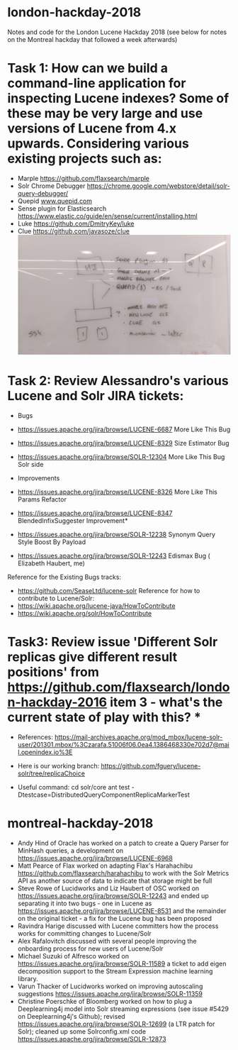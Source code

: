 # london-hackday-2018
Notes and code for the London Lucene Hackday 2018 (see below for notes on the Montreal hackday that followed a week afterwards)

# Task 1: How can we build a command-line application for inspecting Lucene indexes? Some of these may be very large and use versions of Lucene from 4.x upwards. Considering various existing projects such as:
* Marple https://github.com/flaxsearch/marple
* Solr Chrome Debugger https://chrome.google.com/webstore/detail/solr-query-debugger/
* Quepid www.quepid.com
* Sense plugin for Elasticsearch https://www.elastic.co/guide/en/sense/current/installing.html
* Luke https://github.com/DmitryKey/luke
* Clue https://github.com/javasoze/clue
![whiteboard1](https://github.com/flaxsearch/london-hackday-2018/blob/master/IMAG2335.jpg)

# Task 2: Review Alessandro's various Lucene and Solr JIRA tickets:
* Bugs
* https://issues.apache.org/jira/browse/LUCENE-6687 More Like This Bug
* https://issues.apache.org/jira/browse/LUCENE-8329 Size Estimator Bug
* https://issues.apache.org/jira/browse/SOLR-12304 More Like This Bug Solr side

* Improvements
* https://issues.apache.org/jira/browse/LUCENE-8326 More Like This Params Refactor
* https://issues.apache.org/jira/browse/LUCENE-8347 BlendedInfixSuggester Improvement* 
* https://issues.apache.org/jira/browse/SOLR-12238 Synonym Query Style Boost By Payload
* https://issues.apache.org/jira/browse/SOLR-12243 Edismax Bug ( Elizabeth Haubert, me)

Reference for the Existing Bugs tracks:
* https://github.com/SeaseLtd/lucene-solr
Reference for how to contribute to Lucene/Solr:
* https://wiki.apache.org/lucene-java/HowToContribute
* https://wiki.apache.org/solr/HowToContribute

# Task3: Review issue 'Different Solr replicas give different result positions' from https://github.com/flaxsearch/london-hackday-2016 item 3 - what's the current state of play with this? *

* References: https://mail-archives.apache.org/mod_mbox/lucene-solr-user/201301.mbox/%3Czarafa.51006f06.0ea4.1386468330e702d7@mail.openindex.io%3E

* Here is our working branch: https://github.com/fguery/lucene-solr/tree/replicaChoice

* Useful command: cd solr/core ant test -Dtestcase=DistributedQueryComponentReplicaMarkerTest

# montreal-hackday-2018

* Andy Hind of Oracle has worked on a patch to create a Query Parser for MinHash queries, a development on https://issues.apache.org/jira/browse/LUCENE-6968
* Matt Pearce of Flax worked on adapting Flax's Harahachibu https://github.com/flaxsearch/harahachibu to work with the Solr Metrics API as another source of data to indicate that storage might be full
* Steve Rowe of Lucidworks and Liz Haubert of OSC worked on https://issues.apache.org/jira/browse/SOLR-12243 and ended up separating it into two bugs - one in Lucene as https://issues.apache.org/jira/browse/LUCENE-8531 and the remainder on the original ticket - a fix for the Lucene bug has been proposed
* Ravindra Harige discussed with Lucene committers how the process works for committing changes to Lucene/Solr
* Alex Rafalovitch discussed with several people improving the onboarding process for new users of Lucene/Solr
* Michael Suzuki of Alfresco worked on https://issues.apache.org/jira/browse/SOLR-11589 a ticket to add eigen decomposition support to the Stream Expression machine learning library.
* Varun Thacker of Lucidworks worked on improving autoscaling suggestions https://issues.apache.org/jira/browse/SOLR-11359 
* Christine Poerschke of Bloomberg worked on how to plug a Deeplearning4j model into Solr streaming expressions (see issue #5429 on Deeplearning4j's Github); revised https://issues.apache.org/jira/browse/SOLR-12699 (a LTR patch for Solr); cleaned up some Solrconfig.xml code https://issues.apache.org/jira/browse/SOLR-12873 

